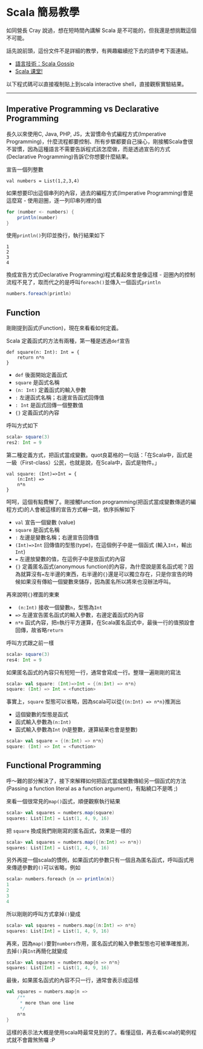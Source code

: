 # Scala 簡易教學 #

如同營長 Cray 說過，想在短時間內講解 Scala 是不可能的，但我還是想挑戰這個不可能。

話先說前頭，這份文件不是詳細的教學，有興趣繼續挖下去的請參考下面連結。

- [語言技術：Scala Gossip](http://openhome.cc/Gossip/Scala/)
- [Scala 课堂!](https://twitter.github.io/scala_school/zh_cn/)

以下程式碼可以直接複制貼上到scala interactive shell，直接觀察實驗結果。
___
## Imperative Programming vs Declarative Programming ##

長久以來使用C, Java, PHP, JS，太習慣命令式編程方式(Imperative Programming)，什麼流程都要控制、所有步驟都要自己操心，剛接觸Scala會很不習慣，因為這種語言不需要告訴程式該怎麼做，而是透過宣告的方式(Declarative Programming)告訴它你想要什麼結果。

宣告一個列整數
```
val numbers = List(1,2,3,4)
```

如果想要印出這個串列的內容，過去的編程方式(Imperative Programming)會是這麼寫 - 使用迴圈，逐一列印串列裡的值
```scala
for (number <- numbers) {
    println(number)
}
```

使用```println()```列印並換行，執行結果如下
```
1
2
3
4
```

換成宣告方式(Declarative Programming)程式看起來會是像這樣 - 迴圈內的控制流程不見了，取而代之的是呼叫```foreach()```並傳入一個函式```println```
```scala
numbers.foreach(println)
```

## Function ##

剛剛提到函式(Function)，現在來看看如何定義。

Scala 定義函式的方法有兩種，第一種是透過```def```宣告
```
def square(n: Int): Int = {
    return n*n
}
```

- ```def``` 後面開始定義函式
- ```square``` 是函式名稱
- ```(n: Int)``` 定義函式的輸入參數
- ```:``` 左邊函式名稱；右邊宣告函式回傳值
- ```: Int``` 是函式回傳一個整數值
- ```{}``` 定義函式的內容

呼叫方式如下
```scala
scala> square(3)
res2: Int = 9
```

第二種定義方式，把函式當成變數。quot良葛格的一句話：「在Scala中，函式是一級（First-class）公民，也就是說，在Scala中，函式是物件。」
```
val square: (Int)=>Int = {
    (n:Int) =>
    n*n
}
```

呵呵，這個有點費解了。剛接觸function programming(把函式當成變數傳遞的編程方式)的人會被這樣的宣告方式嚇一跳，依序拆解如下

- ```val``` 宣告一個變數 (value)
- ```square``` 是函式名稱
- ```:``` 左邊是變數名稱；右邊宣告回傳值
- ```(Int)=>Int``` 回傳值的型態(type)，在這個例子中是一個函式 (輸入```Int```，輸出```Int```)
- ```=``` 左邊放變數的值，在這例子中是放函式的內容
- ```{}``` 定義匿名函式(anonymous function)的內容，為什麼說是匿名函式呢？因為就算沒有```=```左半邊的東西，右半邊的```{}```還是可以獨立存在，只是你宣告的時候如果沒有傳給一個變數來儲存，因為匿名所以將來也沒辦法呼叫。

再來說明```{}```裡面的東東
- ``` (n:Int)``` 接收一個變數```n```，型態為```Int```
- ```=>``` 左邊宣告匿名函式的輸入參數，右邊定義函式的內容
- ```n*n``` 函式內容，把```n```執行平方運算，在Scala匿名函式中，最後一行的值預設會回傳，故省略```return```

呼叫方式跟之前一樣
```scala
scala> square(3)
res4: Int = 9
```

如果匿名函式的內容只有短短一行，通常會寫成一行。整理一遍剛剛的寫法
```scala
scala> val square: (Int)=>Int = {(n:Int) => n*n}
square: (Int) => Int = <function>
```

事實上，```square``` 型態可以省略，因為scala可以從```{(n:Int) => n*n}```推測出
- 這個變數的型態是函式
- 函式輸入參數為```(n:Int)```
- 函式輸入參數為```Int``` (n是整數，運算結果也會是整數)

```scala
scala> val square = {(n:Int) => n*n}
square: (Int) => Int = <function>
```

## Functional Programming ##

呼～難的部分解決了，接下來解釋如何把函式當成變數傳給另一個函式的方法(Passing a function literal as a function argument)，有點繞口不是嗎 ;)

來看一個很常見的```map()```函式，順便觀察執行結果
```scala
scala> val squares = numbers.map(square)
squares: List[Int] = List(1, 4, 9, 16)
```

把 ```square``` 換成我們剛剛寫的匿名函式，效果是一樣的
```scala
scala> val squares = numbers.map({(n:Int) => n*n})
squares: List[Int] = List(1, 4, 9, 16)
```

另外再提一個scala的慣例，如果函式的參數只有一個且為匿名函式，呼叫函式用來傳遞參數的```()```可以省略，例如
```scala
scala> numbers.foreach {n => println(n)}
1
2
3
4
```

所以剛剛的呼叫方式拿掉```()```變成
```scala
scala> val squares = numbers.map{(n:Int) => n*n}
squares: List[Int] = List(1, 4, 9, 16)
```

再來，因為```map()```要對```numbers```作用，匿名函式的輸入參數型態也可被準確推測，去掉```()```與```Int```再簡化就變成
```scala
scala> val squares = numbers.map{n => n*n}
squares: List[Int] = List(1, 4, 9, 16)
```

最後，如果匿名函式的內容不只一行，通常會表示成這樣
```scala
val squares = numbers.map{n =>
    /**
     * more than one line
     */
    n*n
}
```

這樣的表示法大概是使用scala時最常見到的了。看懂這個，再去看scala的範例程式就不會霧煞煞囉 :P

